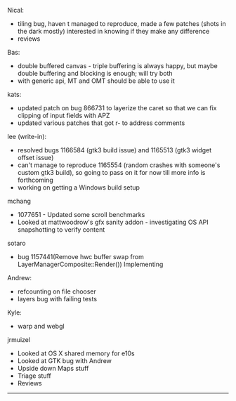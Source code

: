 Nical:
* tiling bug, haven t managed to reproduce, made a few patches (shots in the dark mostly) interested in knowing if they make any difference
* reviews



Bas:
* double buffered canvas - triple buffering is always happy, but maybe double buffering and blocking is enough; will try both
* with generic api, MT and OMT should be able to use it



kats:
* updated patch on bug 866731 to layerize the caret so that we can fix clipping of input fields with APZ
* updated various patches that got r- to address comments



lee (write-in):
* resolved bugs 1166584 (gtk3 build issue) and 1165513 (gtk3 widget offset issue)
* can't manage to reproduce 1165554 (random crashes with someone's custom gtk3 build), so going to pass on it for now till more info is forthcoming
* working on getting a Windows build setup



mchang
* 1077651 - Updated some scroll benchmarks
* Looked at mattwoodrow's gfx sanity addon - investigating OS API snapshotting to verify content



sotaro
* bug 1157441(Remove hwc buffer swap from LayerManagerComposite::Render()) Implementing



Andrew:
* refcounting on file chooser
* layers bug with failing tests



Kyle:
* warp and webgl



jrmuizel
* Looked at OS X shared memory for e10s
* Looked at GTK bug with Andrew
* Upside down Maps stuff
* Triage stuff
* Reviews





________________



